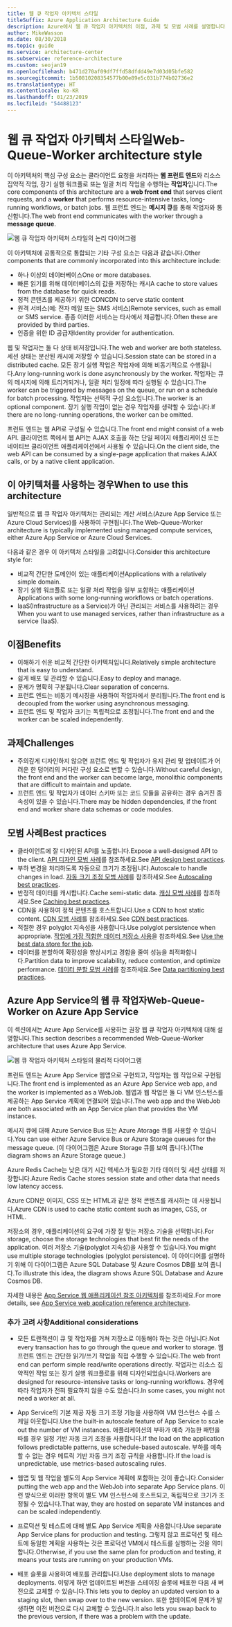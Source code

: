 ```yaml
---
title: 웹 큐 작업자 아키텍처 스타일
titleSuffix: Azure Application Architecture Guide
description: Azure에서 웹 큐 작업자 아키텍처의 이점, 과제 및 모범 사례를 설명합니다.
author: MikeWasson
ms.date: 08/30/2018
ms.topic: guide
ms.service: architecture-center
ms.subservice: reference-architecture
ms.custom: seojan19
ms.openlocfilehash: b471d270af09df7ffd58dfdd49e7d03d05bfe582
ms.sourcegitcommit: 1b50810208354577b00e89e5c031b774b02736e2
ms.translationtype: HT
ms.contentlocale: ko-KR
ms.lasthandoff: 01/23/2019
ms.locfileid: "54488123"
---
```

# <a name="web-queue-worker-architecture-style"></a><span data-ttu-id="7e6d4-103">웹 큐 작업자 아키텍처 스타일</span><span class="sxs-lookup"><span data-stu-id="7e6d4-103">Web-Queue-Worker architecture style</span></span>

<span data-ttu-id="7e6d4-104">이 아키텍처의 핵심 구성 요소는 클라이언트 요청을 처리하는 **웹 프런트 엔드**와 리소스 집약적 작업, 장기 실행 워크플로 또는 일괄 처리 작업을 수행하는 **작업자**입니다.</span><span class="sxs-lookup"><span data-stu-id="7e6d4-104">The core components of this architecture are a **web front end** that serves client requests, and a **worker** that performs resource-intensive tasks, long-running workflows, or batch jobs.</span></span>  <span data-ttu-id="7e6d4-105">웹 프런트 엔드는 **메시지 큐**를 통해 작업자와 통신합니다.</span><span class="sxs-lookup"><span data-stu-id="7e6d4-105">The web front end communicates with the worker through a **message queue**.</span></span>

![웹 큐 작업자 아키텍처 스타일의 논리 다이어그램](./images/web-queue-worker-logical.svg)

<span data-ttu-id="7e6d4-107">이 아키텍처에 공통적으로 통합되는 기타 구성 요소는 다음과 같습니다.</span><span class="sxs-lookup"><span data-stu-id="7e6d4-107">Other components that are commonly incorporated into this architecture include:</span></span>

- <span data-ttu-id="7e6d4-108">하나 이상의 데이터베이스</span><span class="sxs-lookup"><span data-stu-id="7e6d4-108">One or more databases.</span></span>
- <span data-ttu-id="7e6d4-109">빠른 읽기를 위해 데이터베이스의 값을 저장하는 캐시</span><span class="sxs-lookup"><span data-stu-id="7e6d4-109">A cache to store values from the database for quick reads.</span></span>
- <span data-ttu-id="7e6d4-110">정적 콘텐츠를 제공하기 위한 CDN</span><span class="sxs-lookup"><span data-stu-id="7e6d4-110">CDN to serve static content</span></span>
- <span data-ttu-id="7e6d4-111">원격 서비스(예: 전자 메일 또는 SMS 서비스)</span><span class="sxs-lookup"><span data-stu-id="7e6d4-111">Remote services, such as email or SMS service.</span></span> <span data-ttu-id="7e6d4-112">종종 이러한 서비스는 타사에서 제공합니다.</span><span class="sxs-lookup"><span data-stu-id="7e6d4-112">Often these are provided by third parties.</span></span>
- <span data-ttu-id="7e6d4-113">인증을 위한 ID 공급자</span><span class="sxs-lookup"><span data-stu-id="7e6d4-113">Identity provider for authentication.</span></span>

<span data-ttu-id="7e6d4-114">웹 및 작업자는 둘 다 상태 비저장입니다.</span><span class="sxs-lookup"><span data-stu-id="7e6d4-114">The web and worker are both stateless.</span></span> <span data-ttu-id="7e6d4-115">세션 상태는 분산된 캐시에 저장할 수 있습니다.</span><span class="sxs-lookup"><span data-stu-id="7e6d4-115">Session state can be stored in a distributed cache.</span></span> <span data-ttu-id="7e6d4-116">모든 장기 실행 작업은 작업자에 의해 비동기적으로 수행됩니다.</span><span class="sxs-lookup"><span data-stu-id="7e6d4-116">Any long-running work is done asynchronously by the worker.</span></span> <span data-ttu-id="7e6d4-117">작업자는 큐의 메시지에 의해 트리거되거나, 일괄 처리 일정에 따라 실행될 수 있습니다.</span><span class="sxs-lookup"><span data-stu-id="7e6d4-117">The worker can be triggered by messages on the queue, or run on a schedule for batch processing.</span></span> <span data-ttu-id="7e6d4-118">작업자는 선택적 구성 요소입니다.</span><span class="sxs-lookup"><span data-stu-id="7e6d4-118">The worker is an optional component.</span></span> <span data-ttu-id="7e6d4-119">장기 실행 작업이 없는 경우 작업자를 생략할 수 있습니다.</span><span class="sxs-lookup"><span data-stu-id="7e6d4-119">If there are no long-running operations, the worker can be omitted.</span></span>

<span data-ttu-id="7e6d4-120">프런트 엔드는 웹 API로 구성될 수 있습니다.</span><span class="sxs-lookup"><span data-stu-id="7e6d4-120">The front end might consist of a web API.</span></span> <span data-ttu-id="7e6d4-121">클라이언트 쪽에서 웹 API는 AJAX 호출을 하는 단일 페이지 애플리케이션 또는 네이티브 클라이언트 애플리케이션에서 사용될 수 있습니다.</span><span class="sxs-lookup"><span data-stu-id="7e6d4-121">On the client side, the web API can be consumed by a single-page application that makes AJAX calls, or by a native client application.</span></span>

## <a name="when-to-use-this-architecture"></a><span data-ttu-id="7e6d4-122">이 아키텍처를 사용하는 경우</span><span class="sxs-lookup"><span data-stu-id="7e6d4-122">When to use this architecture</span></span>

<span data-ttu-id="7e6d4-123">일반적으로 웹 큐 작업자 아키텍처는 관리되는 계산 서비스(Azure App Service 또는 Azure Cloud Services)를 사용하여 구현됩니다.</span><span class="sxs-lookup"><span data-stu-id="7e6d4-123">The Web-Queue-Worker architecture is typically implemented using managed compute services, either Azure App Service or Azure Cloud Services.</span></span>

<span data-ttu-id="7e6d4-124">다음과 같은 경우 이 아키텍처 스타일을 고려합니다.</span><span class="sxs-lookup"><span data-stu-id="7e6d4-124">Consider this architecture style for:</span></span>

- <span data-ttu-id="7e6d4-125">비교적 간단한 도메인이 있는 애플리케이션</span><span class="sxs-lookup"><span data-stu-id="7e6d4-125">Applications with a relatively simple domain.</span></span>
- <span data-ttu-id="7e6d4-126">장기 실행 워크플로 또는 일괄 처리 작업을 일부 포함하는 애플리케이션</span><span class="sxs-lookup"><span data-stu-id="7e6d4-126">Applications with some long-running workflows or batch operations.</span></span>
- <span data-ttu-id="7e6d4-127">IaaS(Infrastructure as a Service)가 아닌 관리되는 서비스를 사용하려는 경우</span><span class="sxs-lookup"><span data-stu-id="7e6d4-127">When you want to use managed services, rather than infrastructure as a service (IaaS).</span></span>

## <a name="benefits"></a><span data-ttu-id="7e6d4-128">이점</span><span class="sxs-lookup"><span data-stu-id="7e6d4-128">Benefits</span></span>

- <span data-ttu-id="7e6d4-129">이해하기 쉬운 비교적 간단한 아키텍처입니다.</span><span class="sxs-lookup"><span data-stu-id="7e6d4-129">Relatively simple architecture that is easy to understand.</span></span>
- <span data-ttu-id="7e6d4-130">쉽게 배포 및 관리할 수 있습니다.</span><span class="sxs-lookup"><span data-stu-id="7e6d4-130">Easy to deploy and manage.</span></span>
- <span data-ttu-id="7e6d4-131">문제가 명확히 구분됩니다.</span><span class="sxs-lookup"><span data-stu-id="7e6d4-131">Clear separation of concerns.</span></span>
- <span data-ttu-id="7e6d4-132">프런트 엔드는 비동기 메시징을 사용하여 작업자에서 분리됩니다.</span><span class="sxs-lookup"><span data-stu-id="7e6d4-132">The front end is decoupled from the worker using asynchronous messaging.</span></span>
- <span data-ttu-id="7e6d4-133">프런트 엔드 및 작업자 크기는 독립적으로 조정됩니다.</span><span class="sxs-lookup"><span data-stu-id="7e6d4-133">The front end and the worker can be scaled independently.</span></span>

## <a name="challenges"></a><span data-ttu-id="7e6d4-134">과제</span><span class="sxs-lookup"><span data-stu-id="7e6d4-134">Challenges</span></span>

- <span data-ttu-id="7e6d4-135">주의깊게 디자인하지 않으면 프런트 엔드 및 작업자가 유지 관리 및 업데이트가 어려운 한 덩어리의 커다란 구성 요소로 변할 수 있습니다.</span><span class="sxs-lookup"><span data-stu-id="7e6d4-135">Without careful design, the front end and the worker can become large, monolithic components that are difficult to maintain and update.</span></span>
- <span data-ttu-id="7e6d4-136">프런트 엔드 및 작업자가 데이터 스키마 또는 코드 모듈을 공유하는 경우 숨겨진 종속성이 있을 수 있습니다.</span><span class="sxs-lookup"><span data-stu-id="7e6d4-136">There may be hidden dependencies, if the front end and worker share data schemas or code modules.</span></span>

## <a name="best-practices"></a><span data-ttu-id="7e6d4-137">모범 사례</span><span class="sxs-lookup"><span data-stu-id="7e6d4-137">Best practices</span></span>

- <span data-ttu-id="7e6d4-138">클라이언트에 잘 디자인된 API를 노출합니다.</span><span class="sxs-lookup"><span data-stu-id="7e6d4-138">Expose a well-designed API to the client.</span></span> <span data-ttu-id="7e6d4-139">[API 디자인 모범 사례][api-design]를 참조하세요.</span><span class="sxs-lookup"><span data-stu-id="7e6d4-139">See [API design best practices][api-design].</span></span>
- <span data-ttu-id="7e6d4-140">부하 변경을 처리하도록 자동으로 크기가 조정됩니다.</span><span class="sxs-lookup"><span data-stu-id="7e6d4-140">Autoscale to handle changes in load.</span></span> <span data-ttu-id="7e6d4-141">[자동 크기 조정 모범 사례][autoscaling]를 참조하세요.</span><span class="sxs-lookup"><span data-stu-id="7e6d4-141">See [Autoscaling best practices][autoscaling].</span></span>
- <span data-ttu-id="7e6d4-142">반정적 데이터를 캐시합니다.</span><span class="sxs-lookup"><span data-stu-id="7e6d4-142">Cache semi-static data.</span></span> <span data-ttu-id="7e6d4-143">[캐싱 모범 사례][caching]를 참조하세요.</span><span class="sxs-lookup"><span data-stu-id="7e6d4-143">See [Caching best practices][caching].</span></span>
- <span data-ttu-id="7e6d4-144">CDN을 사용하여 정적 콘텐츠를 호스트합니다.</span><span class="sxs-lookup"><span data-stu-id="7e6d4-144">Use a CDN to host static content.</span></span> <span data-ttu-id="7e6d4-145">[CDN 모범 사례][cdn]를 참조하세요.</span><span class="sxs-lookup"><span data-stu-id="7e6d4-145">See [CDN best practices][cdn].</span></span>
- <span data-ttu-id="7e6d4-146">적절한 경우 polyglot 지속성을 사용합니다.</span><span class="sxs-lookup"><span data-stu-id="7e6d4-146">Use polyglot persistence when appropriate.</span></span> <span data-ttu-id="7e6d4-147">[작업에 가장 적합한 데이터 저장소 사용][polyglot]을 참조하세요.</span><span class="sxs-lookup"><span data-stu-id="7e6d4-147">See [Use the best data store for the job][polyglot].</span></span>
- <span data-ttu-id="7e6d4-148">데이터를 분할하여 확장성을 향상시키고 경합을 줄여 성능을 최적화합니다.</span><span class="sxs-lookup"><span data-stu-id="7e6d4-148">Partition data to improve scalability, reduce contention, and optimize performance.</span></span> <span data-ttu-id="7e6d4-149">[데이터 분할 모범 사례][data-partition]를 참조하세요.</span><span class="sxs-lookup"><span data-stu-id="7e6d4-149">See [Data partitioning best practices][data-partition].</span></span>

## <a name="web-queue-worker-on-azure-app-service"></a><span data-ttu-id="7e6d4-150">Azure App Service의 웹 큐 작업자</span><span class="sxs-lookup"><span data-stu-id="7e6d4-150">Web-Queue-Worker on Azure App Service</span></span>

<span data-ttu-id="7e6d4-151">이 섹션에서는 Azure App Service를 사용하는 권장 웹 큐 작업자 아키텍처에 대해 설명합니다.</span><span class="sxs-lookup"><span data-stu-id="7e6d4-151">This section describes a recommended Web-Queue-Worker architecture that uses Azure App Service.</span></span>

![웹 큐 작업자 아키텍처 스타일의 물리적 다이어그램](./images/web-queue-worker-physical.png)

<span data-ttu-id="7e6d4-153">프런트 엔드는 Azure App Service 웹앱으로 구현되고, 작업자는 웹 작업으로 구현됩니다.</span><span class="sxs-lookup"><span data-stu-id="7e6d4-153">The front end is implemented as an Azure App Service web app, and the worker is implemented as a WebJob.</span></span> <span data-ttu-id="7e6d4-154">웹앱과 웹 작업은 둘 다 VM 인스턴스를 제공하는 App Service 계획에 연결되어 있습니다.</span><span class="sxs-lookup"><span data-stu-id="7e6d4-154">The web app and the WebJob are both associated with an App Service plan that provides the VM instances.</span></span>

<span data-ttu-id="7e6d4-155">메시지 큐에 대해 Azure Service Bus 또는 Azure Atorage 큐를 사용할 수 있습니다.</span><span class="sxs-lookup"><span data-stu-id="7e6d4-155">You can use either Azure Service Bus or Azure Storage queues for the message queue.</span></span> <span data-ttu-id="7e6d4-156">(이 다이어그램은 Azure Storage 큐를 보여 줍니다.)</span><span class="sxs-lookup"><span data-stu-id="7e6d4-156">(The diagram shows an Azure Storage queue.)</span></span>

<span data-ttu-id="7e6d4-157">Azure Redis Cache는 낮은 대기 시간 액세스가 필요한 기타 데이터 및 세션 상태를 저장합니다.</span><span class="sxs-lookup"><span data-stu-id="7e6d4-157">Azure Redis Cache stores session state and other data that needs low latency access.</span></span>

<span data-ttu-id="7e6d4-158">Azure CDN은 이미지, CSS 또는 HTML과 같은 정적 콘텐츠를 캐시하는 데 사용됩니다.</span><span class="sxs-lookup"><span data-stu-id="7e6d4-158">Azure CDN is used to cache static content such as images, CSS, or HTML.</span></span>

<span data-ttu-id="7e6d4-159">저장소의 경우, 애플리케이션의 요구에 가장 잘 맞는 저장소 기술을 선택합니다.</span><span class="sxs-lookup"><span data-stu-id="7e6d4-159">For storage, choose the storage technologies that best fit the needs of the application.</span></span> <span data-ttu-id="7e6d4-160">여러 저장소 기술(polyglot 지속성)을 사용할 수 있습니다.</span><span class="sxs-lookup"><span data-stu-id="7e6d4-160">You might use multiple storage technologies (polyglot persistence).</span></span> <span data-ttu-id="7e6d4-161">이 아이디어를 설명하기 위해 이 다이어그램은 Azure SQL Database 및 Azure Cosmos DB를 보여 줍니다.</span><span class="sxs-lookup"><span data-stu-id="7e6d4-161">To illustrate this idea, the diagram shows Azure SQL Database and Azure Cosmos DB.</span></span>

<span data-ttu-id="7e6d4-162">자세한 내용은 [App Service 웹 애플리케이션 참조 아키텍처][scalable-web-app]를 참조하세요.</span><span class="sxs-lookup"><span data-stu-id="7e6d4-162">For more details, see [App Service web application reference architecture][scalable-web-app].</span></span>

### <a name="additional-considerations"></a><span data-ttu-id="7e6d4-163">추가 고려 사항</span><span class="sxs-lookup"><span data-stu-id="7e6d4-163">Additional considerations</span></span>

- <span data-ttu-id="7e6d4-164">모든 트랜잭션이 큐 및 작업자를 거쳐 저장소로 이동해야 하는 것은 아닙니다.</span><span class="sxs-lookup"><span data-stu-id="7e6d4-164">Not every transaction has to go through the queue and worker to storage.</span></span> <span data-ttu-id="7e6d4-165">웹 프런트 엔드는 간단한 읽기/쓰기 작업을 직접 수행할 수 있습니다.</span><span class="sxs-lookup"><span data-stu-id="7e6d4-165">The web front end can perform simple read/write operations directly.</span></span> <span data-ttu-id="7e6d4-166">작업자는 리소스 집약적인 작업 또는 장기 실행 워크플로를 위해 디자인되었습니다.</span><span class="sxs-lookup"><span data-stu-id="7e6d4-166">Workers are designed for resource-intensive tasks or long-running workflows.</span></span> <span data-ttu-id="7e6d4-167">경우에 따라 작업자가 전혀 필요하지 않을 수도 있습니다.</span><span class="sxs-lookup"><span data-stu-id="7e6d4-167">In some cases, you might not need a worker at all.</span></span>

- <span data-ttu-id="7e6d4-168">App Service의 기본 제공 자동 크기 조정 기능을 사용하여 VM 인스턴스 수를 스케일 아웃합니다.</span><span class="sxs-lookup"><span data-stu-id="7e6d4-168">Use the built-in autoscale feature of App Service to scale out the number of VM instances.</span></span> <span data-ttu-id="7e6d4-169">애플리케이션의 부하가 예측 가능한 패턴을 따를 경우 일정 기반 자동 크기 조정을 사용합니다.</span><span class="sxs-lookup"><span data-stu-id="7e6d4-169">If the load on the application follows predictable patterns, use schedule-based autoscale.</span></span> <span data-ttu-id="7e6d4-170">부하를 예측할 수 없는 경우 메트릭 기반 자동 크기 조정 규칙을 사용합니다.</span><span class="sxs-lookup"><span data-stu-id="7e6d4-170">If the load is unpredictable, use metrics-based autoscaling rules.</span></span>

- <span data-ttu-id="7e6d4-171">웹앱 및 웹 작업을 별도의 App Service 계획에 포함하는 것이 좋습니다.</span><span class="sxs-lookup"><span data-stu-id="7e6d4-171">Consider putting the web app and the WebJob into separate App Service plans.</span></span> <span data-ttu-id="7e6d4-172">이런 방식으로 이러한 항목이 별도 VM 인스턴스에 호스트되고, 독립적으로 크기가 조정될 수 있습니다.</span><span class="sxs-lookup"><span data-stu-id="7e6d4-172">That way, they are hosted on separate VM instances and can be scaled independently.</span></span>

- <span data-ttu-id="7e6d4-173">프로덕션 및 테스트에 대해 별도 App Service 계획을 사용합니다.</span><span class="sxs-lookup"><span data-stu-id="7e6d4-173">Use separate App Service plans for production and testing.</span></span> <span data-ttu-id="7e6d4-174">그렇지 않고 프로덕션 및 테스트에 동일한 계획을 사용하는 것은 프로덕션 VM에서 테스트를 실행하는 것을 의미합니다.</span><span class="sxs-lookup"><span data-stu-id="7e6d4-174">Otherwise, if you use the same plan for production and testing, it means your tests are running on your production VMs.</span></span>

- <span data-ttu-id="7e6d4-175">배포 슬롯을 사용하여 배포를 관리합니다.</span><span class="sxs-lookup"><span data-stu-id="7e6d4-175">Use deployment slots to manage deployments.</span></span> <span data-ttu-id="7e6d4-176">이렇게 하면 업데이트된 버전을 스테이징 슬롯에 배포한 다음 새 버전으로 교체할 수 있습니다.</span><span class="sxs-lookup"><span data-stu-id="7e6d4-176">This lets you to deploy an updated version to a staging slot, then swap over to the new version.</span></span> <span data-ttu-id="7e6d4-177">또한 업데이트에 문제가 발생하면 이전 버전으로 다시 교체할 수 있습니다.</span><span class="sxs-lookup"><span data-stu-id="7e6d4-177">It also lets you swap back to the previous version, if there was a problem with the update.</span></span>

<!-- links -->

[api-design]: ../../best-practices/api-design.md
[autoscaling]: ../../best-practices/auto-scaling.md
[caching]: ../../best-practices/caching.md
[cdn]: ../../best-practices/cdn.md
[data-partition]: ../../best-practices/data-partitioning.md
[polyglot]: ../design-principles/use-the-best-data-store.md
[scalable-web-app]: ../../reference-architectures/app-service-web-app/scalable-web-app.md